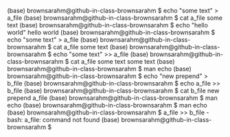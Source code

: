 (base) brownsarahm@github-in-class-brownsarahm $ echo "some text" > a_file
(base) brownsarahm@github-in-class-brownsarahm $ cat a_file 
some text
(base) brownsarahm@github-in-class-brownsarahm $ echo "hello world"
hello world
(base) brownsarahm@github-in-class-brownsarahm $ echo "some text" > a_file
(base) brownsarahm@github-in-class-brownsarahm $ cat a_file 
some text
(base) brownsarahm@github-in-class-brownsarahm $ echo "some text" >> a_file
(base) brownsarahm@github-in-class-brownsarahm $ cat a_file 
some text
some text
(base) brownsarahm@github-in-class-brownsarahm $ man echo
(base) brownsarahm@github-in-class-brownsarahm $ echo "new prepend" > b_file
(base) brownsarahm@github-in-class-brownsarahm $ echo a_file >> b_file
(base) brownsarahm@github-in-class-brownsarahm $ cat b_file
new prepend
a_file
(base) brownsarahm@github-in-class-brownsarahm $ man echo
(base) brownsarahm@github-in-class-brownsarahm $ man echo
(base) brownsarahm@github-in-class-brownsarahm $ a_file >> b_file
-bash: a_file: command not found
(base) brownsarahm@github-in-class-brownsarahm $ 



